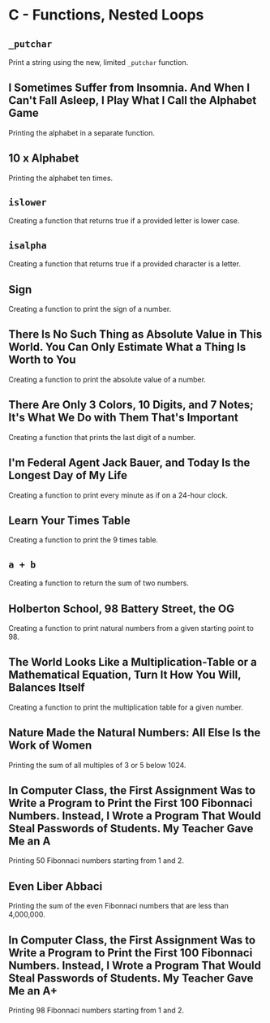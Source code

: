 # C - Functions, Nested Loops

## `_putchar`
Print a string using the new, limited `_putchar` function.

## I Sometimes Suffer from Insomnia. And When I Can't Fall Asleep, I Play What I Call the Alphabet Game
Printing the alphabet in a separate function.

## 10 x Alphabet
Printing the alphabet ten times.

## `islower`
Creating a function that returns true if a provided letter is lower case.

## `isalpha`
Creating a function that returns true if a provided character is a letter.

## Sign
Creating a function to print the sign of a number.

## There Is No Such Thing as Absolute Value in This World. You Can Only Estimate What a Thing Is Worth to You
Creating a function to print the absolute value of a number.

## There Are Only 3 Colors, 10 Digits, and 7 Notes; It's What We Do with Them That's Important
Creating a function that prints the last digit of a number.

## I'm Federal Agent Jack Bauer, and Today Is the Longest Day of My Life
Creating a function to print every minute as if on a 24-hour clock.

## Learn Your Times Table
Creating a function to print the 9 times table.

## `a + b`
Creating a function to return the sum of two numbers.

## Holberton School, 98 Battery Street, the OG
Creating a function to print natural numbers from a given starting point to 98.

## The World Looks Like a Multiplication-Table or a Mathematical Equation, Turn It How You Will, Balances Itself
Creating a function to print the multiplication table for a given number.

## Nature Made the Natural Numbers: All Else Is the Work of Women
Printing the sum of all multiples of 3 or 5 below 1024.

## In Computer Class, the First Assignment Was to Write a Program to Print the First 100 Fibonnaci Numbers. Instead, I Wrote a Program That Would Steal Passwords of Students. My Teacher Gave Me an A
Printing 50 Fibonnaci numbers starting from 1 and 2.

## Even Liber Abbaci
Printing the sum of the even Fibonnaci numbers that are less than 4,000,000.

## In Computer Class, the First Assignment Was to Write a Program to Print the First 100 Fibonnaci Numbers. Instead, I Wrote a Program That Would Steal Passwords of Students. My Teacher Gave Me an A+
Printing 98 Fibonnaci numbers starting from 1 and 2.
